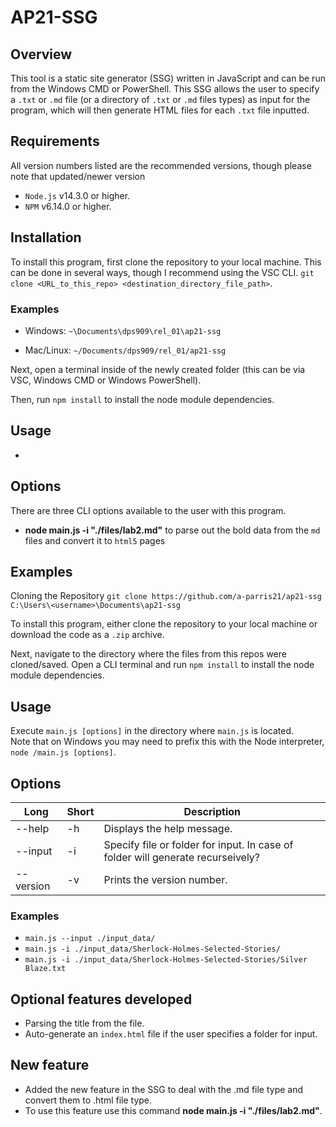 # AP21-SSG

## Overview

This tool is a static site generator (SSG) written in JavaScript and can be run from the Windows CMD or PowerShell.
This SSG allows the user to specify a `.txt` or `.md` file (or a directory of `.txt` or `.md` files types) as input for the program, which will then generate HTML files for each `.txt` file inputted.

## Requirements

All version numbers listed are the recommended versions, though please note that updated/newer version

-   `Node.js` v14.3.0 or higher.
-   `NPM` v6.14.0 or higher.

## Installation


To install this program, first clone the repository to your local machine. This can be done in several ways, though I recommend using the VSC CLI. `git clone <URL_to_this_repo> <destination_directory_file_path>`.

### Examples

-   Windows: `~\Documents\dps909\rel_01\ap21-ssg`

-   Mac/Linux: `~/Documents/dps909/rel_01/ap21-ssg`

Next, open a terminal inside of the newly created folder (this can be via VSC, Windows CMD or Windows PowerShell).

Then, run `npm install` to install the node module dependencies.

## Usage

-

## Options

There are three CLI options available to the user with this program.

-   **node main.js -i "./files/lab2.md"** to parse out the bold data from the `md` files and convert it to `html5` pages

## Examples

Cloning the Repository
`git clone https://github.com/a-parris21/ap21-ssg C:\Users\<username>\Documents\ap21-ssg`

To install this program, either clone the repository to your local machine or download the code as a `.zip` archive.

Next, navigate to the directory where the files from this repos were cloned/saved.
Open a CLI terminal and run `npm install` to install the node module dependencies.

## Usage
Execute `main.js [options]` in the directory where `main.js` is located.  
Note that on Windows you may need to prefix this with the Node interpreter, `node /main.js [options]`.

## Options
| Long      | Short | Description                                                                               |
| --------- | ----- | ----------------------------------------------------------------------------------------- |
| --help    | -h    | Displays the help message.                                                                    |
| --input   | -i    | Specify file or folder for input. In case of folder will generate recurseively? |
| --version | -v    | Prints the version number.                                                                |  
### Examples
- `main.js --input ./input_data/`
- `main.js -i ./input_data/Sherlock-Holmes-Selected-Stories/`
- `main.js -i ./input_data/Sherlock-Holmes-Selected-Stories/Silver Blaze.txt`


## Optional features developed

-   Parsing the title from the file.
-   Auto-generate an `index.html` file if the user specifies a folder for input.

## New feature

-   Added the new feature in the SSG to deal with the .md file type and convert them to .html file type.
-   To use this feature use this command **node main.js -i "./files/lab2.md"**.
